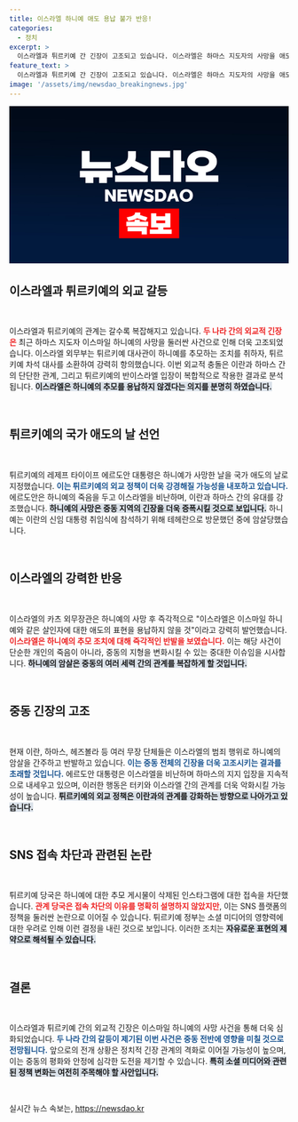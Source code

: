 ```yaml
---
title: 이스라엘 하니예 애도 용납 불가 반응!
categories:
  - 정치
excerpt: >
  이스라엘과 튀르키예 간 긴장이 고조되고 있습니다. 이스라엘은 하마스 지도자의 사망을 애도하는 튀르키예에 항의하며 차석 대사를 소환했고, 튀르키예는 인스타그램 접속을 차단하며 반격했습니다. 이들 간의 갈등이 더욱 격화되는 가운데, 국제 사회는 귀추를 주목하고 있습니다.
feature_text: >
  이스라엘과 튀르키예 간 긴장이 고조되고 있습니다. 이스라엘은 하마스 지도자의 사망을 애도하는 튀르키예에 항의하며 차석 대사를 소환했고, 튀르키예는 인스타그램 접속을 차단하며 반격했습니다. 이들 간의 갈등이 더욱 격화되는 가운데, 국제 사회는 귀추를 주목하고 있습니다.
image: '/assets/img/newsdao_breakingnews.jpg'
---
```


<p><img src="/assets/img/newsdao_breakingnews.jpg" alt="cryptoinkorea 속보" /></p>

<h2 data-ke-size="size26">이스라엘과 튀르키예의 외교 갈등</h2>

<p data-ke-size="size16">&nbsp;</p>

<p>이스라엘과 튀르키예의 관계는 갈수록 복잡해지고 있습니다. <b><span style="color: #ee2323;">두 나라 간의 외교적 긴장은</span></b> 최근 하마스 지도자 이스마일 하니예의 사망을 둘러싼 사건으로 인해 더욱 고조되었습니다. 이스라엘 외무부는 튀르키예 대사관이 하니예를 추모하는 조치를 취하자, 튀르키예 차석 대사를 소환하여 강력히 항의했습니다. 이번 외교적 충돌은 이란과 하마스 간의 단단한 관계, 그리고 튀르키예의 반이스라엘 입장이 복합적으로 작용한 결과로 분석됩니다. <b><span style="background-color: #21538527;">이스라엘은 하니예의 추모를 용납하지 않겠다는 의지를 분명히 하였습니다.</span></b></p>

<p data-ke-size="size16">&nbsp;</p>

<h2 data-ke-size="size26">튀르키예의 국가 애도의 날 선언</h2>

<p data-ke-size="size16">&nbsp;</p>

<p>튀르키예의 레제프 타이이프 에르도안 대통령은 하니예가 사망한 날을 국가 애도의 날로 지정했습니다. <b><span style="color: #1a5490;">이는 튀르키예의 외교 정책이 더욱 강경해질 가능성을 내포하고 있습니다.</span></b> 에르도안은 하니예의 죽음을 두고 이스라엘을 비난하며, 이란과 하마스 간의 유대를 강조했습니다. <b><span style="background-color: #21538527;">하니예의 사망은 중동 지역의 긴장을 더욱 증폭시킬 것으로 보입니다.</span></b> 하니예는 이란의 신임 대통령 취임식에 참석하기 위해 테헤란으로 방문했던 중에 암살당했습니다.</p>

<p data-ke-size="size16">&nbsp;</p>

<h2 data-ke-size="size26">이스라엘의 강력한 반응</h2>

<p data-ke-size="size16">&nbsp;</p>

<p>이스라엘의 카츠 외무장관은 하니예의 사망 후 즉각적으로 "이스라엘은 이스마일 하니예와 같은 살인자에 대한 애도의 표현을 용납하지 않을 것"이라고 강력히 발언했습니다. <b><span style="color: #ee2323;">이스라엘은 하니예의 추모 조치에 대해 즉각적인 반발을 보였습니다.</span></b> 이는 해당 사건이 단순한 개인의 죽음이 아니라, 중동의 지형을 변화시킬 수 있는 중대한 이슈임을 시사합니다. <b><span style="background-color: #21538527;">하니예의 암살은 중동의 여러 세력 간의 관계를 복잡하게 할 것입니다.</span></b></p>

<p data-ke-size="size16">&nbsp;</p>

<h2 data-ke-size="size26">중동 긴장의 고조</h2>

<p data-ke-size="size16">&nbsp;</p>

<p>현재 이란, 하마스, 헤즈볼라 등 여러 무장 단체들은 이스라엘의 범죄 행위로 하니예의 암살을 간주하고 반발하고 있습니다. <b><span style="color: #1a5490;">이는 중동 전체의 긴장을 더욱 고조시키는 결과를 초래할 것입니다.</span></b> 에르도안 대통령은 이스라엘을 비난하며 하마스의 지지 입장을 지속적으로 내세우고 있으며, 이러한 행동은 터키와 이스라엘 간의 관계를 더욱 악화시킬 가능성이 높습니다. <b><span style="background-color: #21538527;">튀르키예의 외교 정책은 이란과의 관계를 강화하는 방향으로 나아가고 있습니다.</span></b></p>

<p data-ke-size="size16">&nbsp;</p>

<h2 data-ke-size="size26">SNS 접속 차단과 관련된 논란</h2>

<p data-ke-size="size16">&nbsp;</p>

<p>튀르키예 당국은 하니예에 대한 추모 게시물이 삭제된 인스타그램에 대한 접속을 차단했습니다. <b><span style="color: #ee2323;">관계 당국은 접속 차단의 이유를 명확히 설명하지 않았지만</span></b>, 이는 SNS 플랫폼의 정책을 둘러싼 논란으로 이어질 수 있습니다. 튀르키예 정부는 소셜 미디어의 영향력에 대한 우려로 인해 이런 결정을 내린 것으로 보입니다. 이러한 조치는 <b><span style="background-color: #21538527;">자유로운 표현의 제약으로 해석될 수 있습니다.</span></b></p>

<p data-ke-size="size16">&nbsp;</p>

<h2 data-ke-size="size26">결론</h2>

<p data-ke-size="size16">&nbsp;</p>

<p>이스라엘과 튀르키예 간의 외교적 긴장은 이스마일 하니예의 사망 사건을 통해 더욱 심화되었습니다. <b><span style="color: #1a5490;">두 나라 간의 갈등이 제기된 이번 사건은 중동 전반에 영향을 미칠 것으로 전망됩니다.</span></b> 앞으로의 전개 상황은 정치적 긴장 관계의 격화로 이어질 가능성이 높으며, 이는 중동의 평화와 안정에 심각한 도전을 제기할 수 있습니다. <b><span style="background-color: #21538527;">특히 소셜 미디어와 관련된 정책 변화는 여전히 주목해야 할 사안입니다.</span></b></p>

<p data-ke-size="size16">&nbsp;</p>
실시간 뉴스 속보는, <a href="https://newsdao.kr" rel="dofollow">https://newsdao.kr</a>


